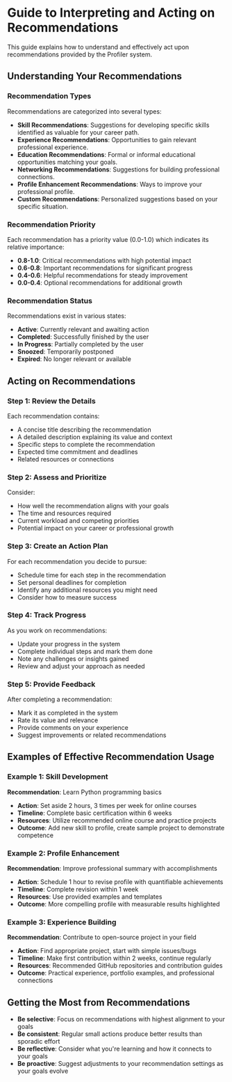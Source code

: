 # Guide to Interpreting and Acting on Recommendations

This guide explains how to understand and effectively act upon recommendations provided by the Profiler system.

## Understanding Your Recommendations

### Recommendation Types

Recommendations are categorized into several types:

- **Skill Recommendations**: Suggestions for developing specific skills identified as valuable for your career path.
- **Experience Recommendations**: Opportunities to gain relevant professional experience.
- **Education Recommendations**: Formal or informal educational opportunities matching your goals.
- **Networking Recommendations**: Suggestions for building professional connections.
- **Profile Enhancement Recommendations**: Ways to improve your professional profile.
- **Custom Recommendations**: Personalized suggestions based on your specific situation.

### Recommendation Priority

Each recommendation has a priority value (0.0-1.0) which indicates its relative importance:

- **0.8-1.0**: Critical recommendations with high potential impact
- **0.6-0.8**: Important recommendations for significant progress
- **0.4-0.6**: Helpful recommendations for steady improvement
- **0.0-0.4**: Optional recommendations for additional growth

### Recommendation Status

Recommendations exist in various states:

- **Active**: Currently relevant and awaiting action
- **Completed**: Successfully finished by the user
- **In Progress**: Partially completed by the user
- **Snoozed**: Temporarily postponed
- **Expired**: No longer relevant or available

## Acting on Recommendations

### Step 1: Review the Details

Each recommendation contains:
- A concise title describing the recommendation
- A detailed description explaining its value and context
- Specific steps to complete the recommendation
- Expected time commitment and deadlines
- Related resources or connections

### Step 2: Assess and Prioritize

Consider:
- How well the recommendation aligns with your goals
- The time and resources required
- Current workload and competing priorities
- Potential impact on your career or professional growth

### Step 3: Create an Action Plan

For each recommendation you decide to pursue:
- Schedule time for each step in the recommendation
- Set personal deadlines for completion
- Identify any additional resources you might need
- Consider how to measure success

### Step 4: Track Progress

As you work on recommendations:
- Update your progress in the system
- Complete individual steps and mark them done
- Note any challenges or insights gained
- Review and adjust your approach as needed

### Step 5: Provide Feedback

After completing a recommendation:
- Mark it as completed in the system
- Rate its value and relevance
- Provide comments on your experience
- Suggest improvements or related recommendations

## Examples of Effective Recommendation Usage

### Example 1: Skill Development

**Recommendation**: Learn Python programming basics
- **Action**: Set aside 2 hours, 3 times per week for online courses
- **Timeline**: Complete basic certification within 6 weeks
- **Resources**: Utilize recommended online course and practice projects
- **Outcome**: Add new skill to profile, create sample project to demonstrate competence

### Example 2: Profile Enhancement

**Recommendation**: Improve professional summary with accomplishments
- **Action**: Schedule 1 hour to revise profile with quantifiable achievements
- **Timeline**: Complete revision within 1 week
- **Resources**: Use provided examples and templates
- **Outcome**: More compelling profile with measurable results highlighted

### Example 3: Experience Building

**Recommendation**: Contribute to open-source project in your field
- **Action**: Find appropriate project, start with simple issues/bugs
- **Timeline**: Make first contribution within 2 weeks, continue regularly
- **Resources**: Recommended GitHub repositories and contribution guides
- **Outcome**: Practical experience, portfolio examples, and professional connections

## Getting the Most from Recommendations

- **Be selective**: Focus on recommendations with highest alignment to your goals
- **Be consistent**: Regular small actions produce better results than sporadic effort
- **Be reflective**: Consider what you're learning and how it connects to your goals
- **Be proactive**: Suggest adjustments to your recommendation settings as your goals evolve 
